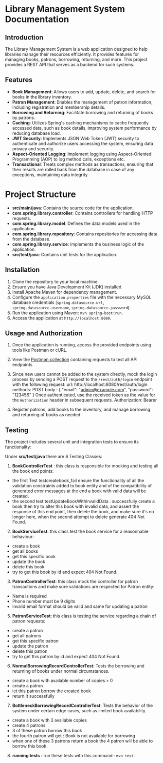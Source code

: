 # Library Management System Documentation

## Introduction

The Library Management System is a web application designed to help libraries manage their resources efficiently. It provides features for managing books, patrons, borrowing, returning, and more.
This project provides a REST API that serves as a backend for such systems.
## Features

- **Book Management**: Allows users to add, update, delete, and search for books in the library inventory.
- **Patron Management**: Enables the management of patron information, including registration and membership details.
- **Borrowing and Returning**: Facilitate borrowing and returning of books by patrons.
- **Caching**: Utilizes Spring's caching mechanisms to cache frequently accessed data, such as book details, improving system performance by reducing database load.
- **JWT Security**: Implements JSON Web Token (JWT) security to authenticate and authorize users accessing the system, ensuring data privacy and security.
- **Aspect-Oriented Logging**: Implement logging using Aspect-Oriented Programming (AOP) to log method calls, exceptions etc.
- **Transactional**: Treats complex methods as transactions, ensuring that their results are rolled back from the database in case of any exceptions, maintaining data integrity.

# Project Structure
* **src/main/java**: Contains the source code for the application.
* **com.spring.library.controller**: Contains controllers for handling HTTP requests.
* **com.spring.library.model**: Defines the data models used in the application.
* **com.spring.library.repository**: Contains repositories for accessing data from the database.
* **com.spring.library.service**: Implements the business logic of the application.
* **src/test/java**: Contains unit tests for the application.


## Installation

1. Clone the repository to your local machine.
2. Ensure you have Java Development Kit (JDK) installed.
3. Install Apache Maven for dependency management.
4. Configure the `application.properties` file with the necessary MySQL database credentials (`spring.datasource.url`, `spring.datasource.username`, `spring.datasource.password`).
5. Run the application using Maven: `mvn spring-boot:run`.
6. Access the application at `http://localhost:8080`.

## Usage and Authorization

1. Once the application is running, access the provided endpoints using tools like Postman or cURL.
2. View the [Postman collection](https://solar-equinox-10639.postman.co/workspace/My-Workspace~b48aa230-b9b6-4351-89d5-300772555557/collection/26629596-39ce9aff-0ba7-42a1-9a3a-6e71f52b63f5?action=share&creator=26629596) containing requests to test all API endpoints.
3. Since new users cannot be added to the system directly, mock the login process by sending a POST request to the `/rest/auth/login` endpoint with the following request:
    url: http://localhost:8080/rest/auth/login
    methods: POST
    body :  {
    "email": "admin@example.com",
    "password": "123456"
    }
Once authenticated, use the received token as the value for the `Authorization` header in subsequent requests.
Authorization: Bearer <Token>

4. Register patrons, add books to the inventory, and manage borrowing and returning of books as needed.

## Testing
The project includes several unit and integration tests to ensure its functionality:

Under **src/test/java** there are 6 Testing Classes:
1. **BookControllerTest** : this class is responsible for mocking and testing all the book end points:
- the first Test testcreatebook_fail ensure the functionality of all the validation constraints added to book entity and of the compatibility of generated error messages at the end a book with valid data will be created.
- the second test testUpdateBookWithInvalidData : successfully create a book then try to alter this book with invalid data, and assert the response of this end point, then delete the book, and make sure it's no longer here, when the second attempt to delete generate 404 Not Found.
2. **BookServiceTest**: this class test the book service for a reasonnable behaviour: 
- create a book
- get all books
- get this specific book
- update the book 
- delete this book
- try to get this book by id and expect 404 Not Found.
3. **PatronControllerTest**: this class mock the controller for patron transactions and make sure validations are respected for Patron entity:
- Name is required
- Phone number must be 9 digits
- Invalid email format should be valid
and same for updating a patron
5. **PatronServiceTest**: this class is testing the service regarding a chain of patron requests: 
- create a patron
- get all patrons
- get this specific patron
- update the patron 
- delete this patron
- try to get this patron by id and expect 404 Not Found.
6. **NormalBorrowingRecordControllerTest**: Tests the borrowing and returning of books under normal circumstances.
- create a book with available number of copies > 0
- create a patron
- let this patron borrow the created book
- return it successfully
7. **BottleneckBorrowingRecordControllerTest**: Tests the behavior of the system under certain edge cases, such as limited book availability.
- create a book with 3 available copies
- create 4 patrons
- 3 of these patron borrow this book
- the fourth patron will get : Book is not available for borrowing
- when one of these 3 patrons return a book the 4 patron will be able to borrow this book.
8. **running tests** : run these tests with this command : `mvn test`.
